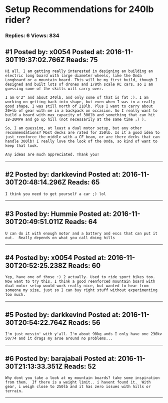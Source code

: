 # Setup Recommendations for 240lb rider?

### Replies: 6 Views: 834

## \#1 Posted by: x0054 Posted at: 2016-11-30T19:37:02.766Z Reads: 75

```
Hi all. I am getting really interested in designing an building an electric long board with large diameter wheels, like the Onda Longboard or a mountain board. This will be my first build, though I designed and built lots of drones and 1/8th scale RC cars, so I am guessing some of the skills will carry over.

I am 6'2" and about 240lb, and only some of that is fat :). I am working on getting back into shape, but even when I was in a really good shape, I was still north of 210lb. Plus I want to carry about 20+lb of gear with me in a backpack on occasion. So I really want to build a board with max capacity of 300lb and something that can hit 18-20MPH and go up hill (not necessarily at the same time ;) ).

So, I am guessing, at least a dual motor setup, but any other recommendations? Most decks are rated for 250lb. Is it a good idea to just reenforce the middle with a CF beam, or are there decks that can handle 300lb? I really love the look of the Onda, so kind of want to keep that look.

Any ideas are much appreciated. Thank you!
```

---
## \#2 Posted by: darkkevind Posted at: 2016-11-30T20:48:14.296Z Reads: 65

```
I think you need to get yourself a car ;) lol
```

---
## \#3 Posted by: Hummie Posted at: 2016-11-30T20:49:51.011Z Reads: 64

```
U can do it with enough motor and a battery and escs that can put it out.  Really depends on what you call doing hills
```

---
## \#4 Posted by: x0054 Posted at: 2016-11-30T20:52:25.238Z Reads: 60

```
Yep, have one of those :) 2 actually. Used to ride sport bikes too. Now want to try this. I think a good reenforced mountain board with dual motor setup would work really nice, but wanted to hear from someone my size, just so I can buy right stuff without experimenting too much.
```

---
## \#5 Posted by: darkkevind Posted at: 2016-11-30T20:54:22.764Z Reads: 56

```
I'm just messin' with y'all. I'm about 90kg ands I only have one 230kv 50/74 and it drags my arse around no problems...
```

---
## \#6 Posted by: barajabali Posted at: 2016-11-30T21:13:33.351Z Reads: 52

```
Why dont you take a look at my mountain boards? take some inspiration from them.  If there is a weight limit.. i havent found it.  With gear, i weigh close to 250lb and it has zero issues with hills or terrain.
```

---
